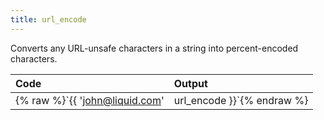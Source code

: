 ```yaml
---
title: url_encode
---
```


Converts any URL-unsafe characters in a string into percent-encoded characters.

| Code                                                   | Output             |
|:-------------------------------------------------------|:-------------------|
| {% raw %}`{{ 'john@liquid.com' | url_encode }}`{% endraw %}     | `john%40liquid.com` |
